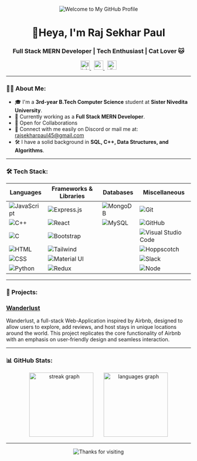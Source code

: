 <!-- Banner Image -->
<p align="center">
  <img src="https://res.cloudinary.com/dzajsi427/image/upload/v1726657621/download-ezgif.com-resize_1_d0upz7.gif" alt="Welcome to My GitHub Profile" />
</p>

<h1 align="center">👋Heya, I'm Raj Sekhar Paul</h1>
<h3 align="center">Full Stack MERN Developer | Tech Enthusiast | Cat Lover 🐱</h3>

<!-- Contact Me -->

<div align="center">
  <a href="https://www.linkedin.com/in/raj-sekhar-paul-0064991ab/" target="_blank">
    <img src="https://img.shields.io/static/v1?message=LinkedIn&logo=linkedin&label=&color=0077B5&logoColor=white&labelColor=&style=for-the-badge" height="25" alt="linkedin logo"  />
  </a>
  &nbsp
  <a href="mailto:rajsekharpaul45@gmail.com" target="_blank">
    <img src="https://img.shields.io/static/v1?message=Gmail&logo=gmail&label=&color=D14836&logoColor=white&labelColor=&style=for-the-badge" height="25" alt="gmail logo"  />
  </a>
  &nbsp
  <a href="https://discordapp.com/users/289776022205759488" target="_blank">
    <img src="https://img.shields.io/static/v1?message=Discord&logo=discord&label=&color=7289DA&logoColor=white&labelColor=&style=for-the-badge" height="25" alt="discord logo"  />
  </a>
</div>

---

<!-- About Me -->

### 👨‍💻 About Me:

- 🎓 I'm a **3rd-year B.Tech Computer Science** student at **Sister Nivedita University**.
- 🚀 Currently working as a **Full Stack MERN Developer**.
- 🤝 Open for Collaborations 
- 📧 Connect with me easily on Discord or mail me at: [rajsekharpaul45@gmail.com](mailto:rajsekharpaul45@gmail.com)
- 🛠 I have a solid background in **SQL, C++, Data Structures, and Algorithms**.

---

### 🛠️ Tech Stack:

| Languages  | Frameworks & Libraries  | Databases | Miscellaneous |
|------------|-------------------------|-----------|---------------|
| ![JavaScript](https://img.shields.io/badge/JavaScript-F7DF1E?logo=javascript&logoColor=black&style=for-the-badge) | ![Express.js](https://img.shields.io/badge/Express.js-white?style=for-the-badge&logo=express&logoColor=black) | ![MongoDB](https://img.shields.io/badge/-MongoDB-47A248?logo=mongodb&logoColor=white&style=for-the-badge) | ![Git](https://img.shields.io/badge/Git-F1502F?style=for-the-badge&logo=git&logoColor=white)
| ![C++](https://img.shields.io/badge/C++-00599C?logo=cplusplus&logoColor=white&style=for-the-badge) | ![React](https://img.shields.io/badge/React-20232A?style=for-the-badge&logo=react&logoColor=61DAFB) | ![MySQL](https://img.shields.io/badge/MySQL-4479A1?logo=mysql&logoColor=white&style=for-the-badge) | ![GitHub](https://img.shields.io/badge/GitHub-%23121011.svg?style=for-the-badge&logo=github&logoColor=white)
| ![C](https://img.shields.io/badge/C-A8B9CC?logo=c&logoColor=black&style=for-the-badge) | ![Bootstrap](https://img.shields.io/badge/Bootstrap-563D7C?style=for-the-badge&logo=bootstrap&logoColor=white) | | ![Visual Studio Code](https://img.shields.io/badge/VS_Code-0078D4?style=for-the-badge&logo=visual%20studio%20code&logoColor=white)
| ![HTML](https://img.shields.io/badge/-HTML5-E34F26?logo=html5&logoColor=white&style=for-the-badge) | ![Tailwind](https://img.shields.io/badge/Tailwind%20CSS-06B6D4?logo=tailwindcss&logoColor=black&style=for-the-badge) | | ![Hoppscotch](https://img.shields.io/badge/-Hoppscotch-008080?logo=hoppscotch&logoColor=white&style=for-the-badge)
| ![CSS](https://img.shields.io/badge/-CSS3-1572B6?logo=css3&logoColor=white&style=for-the-badge) | ![Material UI](https://img.shields.io/badge/MUI-007FFF?logo=mui&logoColor=white&style=for-the-badge) | | ![Slack](https://img.shields.io/badge/Slack-4A154B?logo=slack&logoColor=white&style=for-the-badge)
| ![Python](https://img.shields.io/badge/Python-3776AB?logo=python&logoColor=white&style=for-the-badge) | ![Redux](https://img.shields.io/badge/Redux-764ABC?logo=redux&logoColor=white&style=for-the-badge) | | ![Node](https://img.shields.io/badge/-Node.js-339933?logo=node.js&logoColor=white&style=for-the-badge) 

---

### 🚀 Projects:

<h3><a href="https://wanderlust-f7um.onrender.com/listings" target="_blank">Wanderlust</a></h3>
Wanderlust, a full-stack Web-Application inspired by Airbnb, designed to allow users to explore, add reviews, and host stays in unique locations around the world. This project replicates the core functionality of Airbnb with an emphasis on user-friendly design and seamless interaction.

---

<h3 align="left"> 📊 GitHub Stats:</h3>

<div align="center">
  <img src="https://streak-stats.demolab.com?user=GalaxyBoy13&locale=en&mode=daily&theme=dark&hide_border=false&border_radius=5&order=3" height="175" alt="streak graph"  />
  &nbsp
  &nbsp
  &nbsp
  <img src="https://github-readme-stats.vercel.app/api/top-langs?username=GalaxyBoy13&locale=en&hide_title=false&layout=compact&card_width=320&langs_count=5&theme=dracula&hide_border=false&order=2" height="175" alt="languages graph"  />
</div>

---

<p align="center">
  <img src="https://res.cloudinary.com/dzajsi427/image/upload/v1726656843/artstudio-ezgif.com-gif-maker_id2vws.gif" alt="Thanks for visiting" />
</p>
